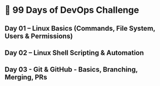 
# 🚀 99 Days of DevOps Challenge

**Day 01 – Linux Basics (Commands, File System, Users & Permissions)**
---
**Day 02 – Linux Shell Scripting & Automation** 
---
**Day 03 - Git & GitHub - Basics, Branching, Merging, PRs**
---